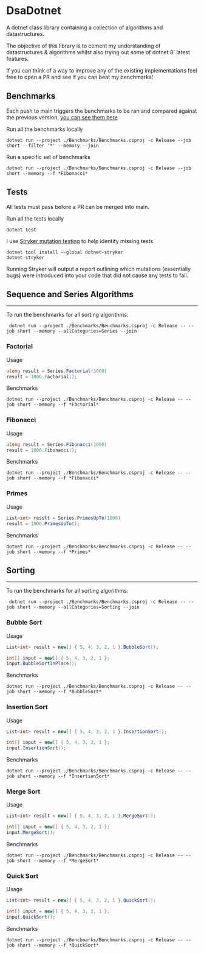 # DsaDotnet
A dotnet class library containing a collection of algorithms and datastructures.

The objective of this library is to cement my understanding of datastructures & algorithms whilst also trying out some of dotnet 8' latest features.

If you can think of a way to improve any of the existing implementations feel free to open a PR and see if you can beat my benchmarks!

## Benchmarks

Each push to main triggers the benchmarks to be ran and compared against the previous version, [you can see them here](https://timmoth.github.io/DsaDotnet/dev/bench/)

Run all the benchmarks locally
```console
dotnet run --project ./Benchmarks/Benchmarks.csproj -c Release --job short --filter '*' --memory --join
```

Run a specific set of benchmarks
```console
dotnet run --project ./Benchmarks/Benchmarks.csproj -c Release --job short --memory --f *Fibonacci*
```

## Tests
All tests must pass before a PR can be merged into main.

Run all the tests locally
```console
dotnet test
```

I use [Stryker mutation testing](https://github.com/stryker-mutator/stryker-net) to help identify missing tests
```console
dotnet tool install --global dotnet-stryker
dotnet-stryker
```
Running Stryker will output a report outlining which mutations (essentially bugs) were introduced into your code that did not cause any tests to fail.

## Sequence and Series Algorithms
---
To run the benchmarks for all sorting algorithms:
```console
 dotnet run --project ./Benchmarks/Benchmarks.csproj -c Release -- --job short --memory --allCategories=Series --join
```

### Factorial
Usage
```cs
ulong result = Series.Factorial(1000)
result = 1000.Factorial();
```
Benchmarks
```
dotnet run --project ./Benchmarks/Benchmarks.csproj -c Release -- --job short --memory --f *Factorial*
```

### Fibonacci
Usage
```cs
ulong result = Series.Fibonacci(1000)
result = 1000.Fibonacci();
```
Benchmarks
```
dotnet run --project ./Benchmarks/Benchmarks.csproj -c Release -- --job short --memory --f *Fibonacci*
```

### Primes
Usage
```cs
List<int> result = Series.PrimesUpTo(1000)
result = 1000.PrimesUpTo();
```
Benchmarks
```console
dotnet run --project ./Benchmarks/Benchmarks.csproj -c Release -- --job short --memory --f *Primes*
```

## Sorting
---

To run the benchmarks for all sorting algorithms:
```
 dotnet run --project ./Benchmarks/Benchmarks.csproj -c Release -- --job short --memory --allCategories=Sorting --join
```

### Bubble Sort
Usage
```cs
List<int> result = new[] { 5, 4, 3, 2, 1 }.BubbleSort();

int[] input = new[] { 5, 4, 3, 2, 1 };
input.BubbleSortInPlace();
```
Benchmarks
```console
dotnet run --project ./Benchmarks/Benchmarks.csproj -c Release -- --job short --memory --f *BubbleSort*
```

### Insertion Sort
Usage
```cs
List<int> result = new[] { 5, 4, 3, 2, 1 }.InsertionSort();

int[] input = new[] { 5, 4, 3, 2, 1 };
input.InsertionSort();
```
Benchmarks
```console
dotnet run --project ./Benchmarks/Benchmarks.csproj -c Release -- --job short --memory --f *InsertionSort*
```

### Merge Sort
Usage
```cs
List<int> result = new[] { 5, 4, 3, 2, 1 }.MergeSort();

int[] input = new[] { 5, 4, 3, 2, 1 };
input.MergeSort();
```
Benchmarks
```console
dotnet run --project ./Benchmarks/Benchmarks.csproj -c Release -- --job short --memory --f *MergeSort*
```

### Quick Sort
Usage
```cs
List<int> result = new[] { 5, 4, 3, 2, 1 }.QuickSort();

int[] input = new[] { 5, 4, 3, 2, 1 };
input.QuickSort();
```
Benchmarks
```console
dotnet run --project ./Benchmarks/Benchmarks.csproj -c Release -- --job short --memory --f *QuickSort*
```